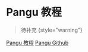 # Pangu 教程

<show-structure depth="2"/>

> 待补充
{style="warning"}

<seealso>
<category ref="ref_docs">
  <a href="https://mp.weixin.qq.com/s/F5iAHs-hfTbDgGGnDLaWsA">Pangu 教程</a>
</category>
<category ref="ref_github">
    <a href="https://github.com/vinta/pangu.py">Pangu Github</a>
</category>
<category ref="ref_issues"></category>
<category ref="ref_hf"></category>
<category ref="ref_ms"></category>
</seealso>
